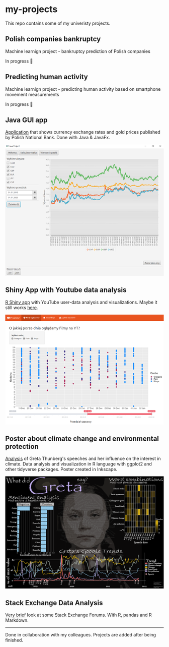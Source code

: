 # my-projects
This repo contains some of my univeristy projects. 


## Polish companies bankruptcy

Machine learnign project - bankruptcy prediction of Polish companies

In progress 🔧

## Predicting human activity 

Machine learnign project - predicting human activity based on smartphone movement measurements 

In progress 🔧

## Java GUI app

[Application](JavaApp/README.md) that shows currency exchange rates and gold prices published by Polish National Bank. Done with Java & JavaFx.

![](JavaApp/screenshots/0.png)

## Shiny App with Youtube data analysis   
[R Shiny app](ShinyYoutubeApp/README.md) with YouTube user-data analysis and visualizations.
Maybe it still works [here](https://zakrzewow.shinyapps.io/twd2/).

![](ShinyYoutubeApp/screenshot.png)

## Poster about climate change and environmental protection
[Analysis](PosterAboutClimate/README.md) of Greta Thunberg's speeches and her influence on the interest in climate. Data analysis and visualization in R language with ggplot2 and other tidyverse packages. Poster created in Inkscape.

![](PosterAboutClimate/poster.png)

## Stack Exchange Data Analysis
[Very brief](StackExchangeDataAnalysis/README.md) look at some Stack Exchange Forums. With R, pandas and R Markdown.

---
Done in collaboration with my colleagues. Projects are added after being finished.
